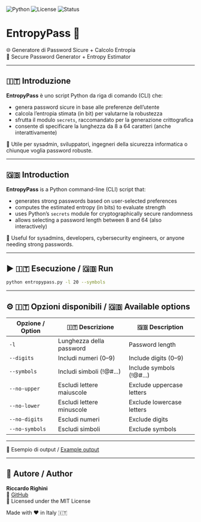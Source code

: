 ![Python](https://img.shields.io/badge/Python-3.10+-blue)
![License](https://img.shields.io/badge/License-MIT-green)
![Status](https://img.shields.io/badge/Status-Active-brightgreen)

# EntropyPass 🔐  
🌐 Generatore di Password Sicure + Calcolo Entropia  
🔐 Secure Password Generator + Entropy Estimator

---

## 🇮🇹 Introduzione

**EntropyPass** è uno script Python da riga di comando (CLI) che:

- genera password sicure in base alle preferenze dell’utente  
- calcola l’entropia stimata (in bit) per valutarne la robustezza  
- sfrutta il modulo `secrets`, raccomandato per la generazione crittografica
- consente di specificare la lunghezza da 8 a 64 caratteri (anche interattivamente)

👤 Utile per sysadmin, sviluppatori, ingegneri della sicurezza informatica o chiunque voglia password robuste.

---

## 🇬🇧 Introduction

**EntropyPass** is a Python command-line (CLI) script that:

- generates strong passwords based on user-selected preferences  
- computes the estimated entropy (in bits) to evaluate strength  
- uses Python’s `secrets` module for cryptographically secure randomness
- allows selecting a password length between 8 and 64 (also interactively)

👤 Useful for sysadmins, developers, cybersecurity engineers, or anyone needing strong passwords.

---

## ▶️ 🇮🇹 Esecuzione / 🇬🇧 Run

```bash
python entropypass.py -l 20 --symbols
```

---

## ⚙️ 🇮🇹 Opzioni disponibili / 🇬🇧 Available options

| Opzione / Option | 🇮🇹 Descrizione                  | 🇬🇧 Description                    |
|------------------|----------------------------------|------------------------------------|
| `-l`             | Lunghezza della password         | Password length                    |
| `--digits`       | Includi numeri (0–9)             | Include digits (0–9)               |
| `--symbols`      | Includi simboli (!@#...)         | Include symbols (!@#...)           |
| `--no-upper`     | Escludi lettere maiuscole        | Exclude uppercase letters          |
| `--no-lower`     | Escludi lettere minuscole        | Exclude lowercase letters          |
| `--no-digits`    | Escludi numeri                   | Exclude digits                     |
| `--no-symbols`   | Escludi simboli                  | Exclude symbols                    |

---

📄 Esempio di output / [Example output](examples/example_output.txt)

---

## 👤 Autore / Author

**Riccardo Righini**  
🔗 [GitHub](https://github.com/Riccardoengin01)  
📝 Licensed under the MIT License  

Made with ❤️ in Italy 🇮🇹
